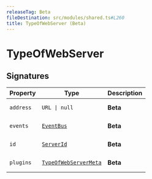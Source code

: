 ```yaml
---
releaseTag: Beta
fileDestination: src/modules/shared.ts#L260
title: TypeOfWebServer (Beta)
---
```


# TypeOfWebServer

## Signatures

<table><thead><tr><th>Property</th><th>Type</th><th>Description</th></tr></thead><tbody><tr id="address"><td><h3 aria-hidden="true" tabindex="-1" hidden>address</h3><pre class="language-ts"><code>address</code></pre></td><td><pre class="language-ts"><code>URL &#124; null</code></pre></td><td><div><strong>Beta</strong></div></td></tr><tr id="events"><td><h3 aria-hidden="true" tabindex="-1" hidden>events</h3><pre class="language-ts"><code>events</code></pre></td><td><pre class="language-ts"><code><a href="EventBus.md">EventBus</a></code></pre></td><td><div><strong>Beta</strong></div></td></tr><tr id="id"><td><h3 aria-hidden="true" tabindex="-1" hidden>id</h3><pre class="language-ts"><code>id</code></pre></td><td><pre class="language-ts"><code><a href="ServerId.md">ServerId</a></code></pre></td><td><div><strong>Beta</strong></div></td></tr><tr id="plugins"><td><h3 aria-hidden="true" tabindex="-1" hidden>plugins</h3><pre class="language-ts"><code>plugins</code></pre></td><td><pre class="language-ts"><code><a href="TypeOfWebServerMeta.md">TypeOfWebServerMeta</a></code></pre></td><td><div><strong>Beta</strong></div></td></tr></tbody></table>
